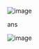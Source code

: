 ![image](https://github.com/user-attachments/assets/e4c95d10-27ff-4aec-8cab-f12d8ad6ea3f)

ans
		
![image](https://github.com/user-attachments/assets/5d66b35b-896a-4091-898c-2bf7b05f3875)


